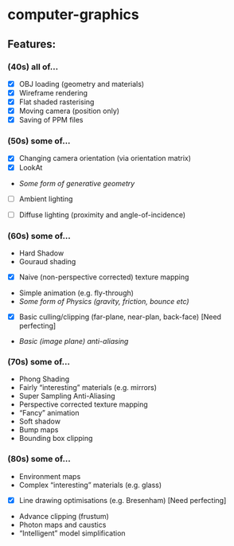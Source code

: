# computer-graphics

## Features:  
### (40s) all of...
- [x] OBJ loading (geometry and materials)
- [x] Wireframe rendering
- [x] Flat shaded rasterising
- [x] Moving camera (position only)
- [x] Saving of PPM files

### (50s) some of...
- [x] Changing camera orientation (via orientation matrix)
- [x] LookAt
* _Some form of generative geometry_
- [ ] Ambient lighting
- [ ] Diffuse lighting (proximity and angle-of-incidence)


### (60s) some of...
* Hard Shadow
* Gouraud shading
- [x] Naive (non-perspective corrected) texture mapping
* Simple animation (e.g. fly-through)
* _Some form of Physics (gravity, friction, bounce etc)_
- [x] Basic culling/clipping (far-plane, near-plan, back-face) [Need perfecting]
* _Basic (image plane) anti-aliasing_

### (70s) some of...
* Phong Shading
* Fairly “interesting” materials (e.g. mirrors)
* Super Sampling Anti-Aliasing
* Perspective corrected texture mapping
* “Fancy” animation
* Soft shadow
* Bump maps
* Bounding box clipping

### (80s) some of...
* Environment maps
* Complex “interesting” materials (e.g. glass)
- [x] Line drawing optimisations (e.g. Bresenham) [Need perfecting]
* Advance clipping (frustum)
* Photon maps and caustics
* “Intelligent” model simplification


